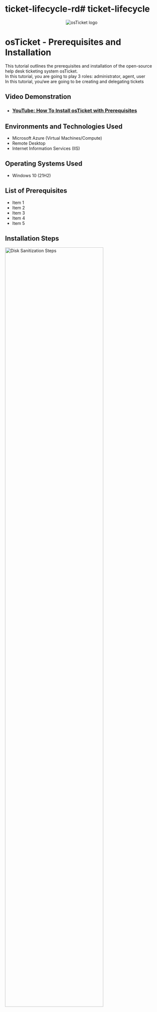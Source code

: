 # ticket-lifecycle-rd# ticket-lifecycle

<p align="center">
<img src="https://i.imgur.com/Clzj7Xs.png" alt="osTicket logo"/>
</p>

<h1>osTicket - Prerequisites and Installation</h1>
This tutorial outlines the prerequisites and installation of the open-source help desk ticketing system osTicket.<br />
In this tutorial, you are going to play 3 roles:  administrator, agent, user <br>
In this tutorial, you/we are going to be creating and delegating tickets <br>

<h2>Video Demonstration</h2>

- ### [YouTube: How To Install osTicket with Prerequisites](https://www.youtube.com)

<h2>Environments and Technologies Used</h2>

- Microsoft Azure (Virtual Machines/Compute)
- Remote Desktop
- Internet Information Services (IIS)

<h2>Operating Systems Used </h2>

- Windows 10</b> (21H2)

<h2>List of Prerequisites</h2>

- Item 1
- Item 2
- Item 3
- Item 4
- Item 5

<h2>Installation Steps</h2>

<p>
<img src="https://i.imgur.com/DJmEXEB.png" height="80%" width="80%" alt="Disk Sanitization Steps"/>
</p>
<p>
<strong> Part 1: Create a Ticket (User) </strong> <br>
&nbsp  Copy this link: http://localhost/osTicket/ <br>
&nbsp  Open a new tab <br>
&nbsp  Paste the link in the url and press Enter key <br>
&nbsp  Click "Open a new Ticket" <br>
&nbsp  Fill in all the boxes with the red star next to it <br>
&nbsp&nbsp&nbsp&nbsp <em>Include screenshot</em> <br>
&nbsp  Click "Create Ticket" <br>
<strong> Part 2: Delegate the ticket (Admin) </strong><br>
&nbsp;  Log in as administrator <br>
&nbsp;&nbsp;&nbsp;&nbsp; Copy and paste this link - http://localhost/osTicket/scp/login.php - in a new tab <br>
&nbsp;&nbsp;&nbsp;&nbsp; Type in your admin's created username and password <br>
&nbsp;&nbsp;&nbsp;&nbsp;&nbsp;&nbsp;&nbsp;&nbsp; Username:Jay <br>
&nbsp;&nbsp;&nbsp;&nbsp;&nbsp;&nbsp;&nbsp;&nbsp; Password: Password1 <br>
&nbsp;   Click ticket <br>
&nbsp;   Click Reassign <br>
&nbsp;&nbsp;&nbsp;&nbsp; <em>Include screenshot</em> <br>
<strong> Part 3: Change the priority level of the ticket </strong> <br>
&nbsp;   Click ticket <br>
&nbsp;   Click "SLA Plan" <br>
&nbsp;   Click Sev-A <br>
&nbsp;   Click "Update" <br>
&nbsp;&nbsp;&nbsp;&nbsp; Include screenshot <br>
<strong> Part 4: Solve the ticket (Agent) </strong> <br>
&nbsp;   Log in as agent
</p>
<br />
<p>

</p>
<p>

</p>


<p>
<img src="https://i.imgur.com/DJmEXEB.png" height="80%" width="80%" alt="Disk Sanitization Steps"/>
</p>
<p>
Lorem ipsum dolor sit amet, consectetur adipiscing elit, sed do eiusmod tempor incididunt ut labore et dolore magna aliqua. Ut enim ad minim veniam, quis nostrud exercitation ullamco laboris nisi ut aliquip ex ea commodo consequat. Duis aute irure dolor in reprehenderit in voluptate velit esse cillum dolore eu fugiat nulla pariatur.
</p>
<br />

<p>
<img src="https://i.imgur.com/DJmEXEB.png" height="80%" width="80%" alt="Disk Sanitization Steps"/>
</p>
<p>
Lorem ipsum dolor sit amet, consectetur adipiscing elit, sed do eiusmod tempor incididunt ut labore et dolore magna aliqua. Ut enim ad minim veniam, quis nostrud exercitation ullamco laboris nisi ut aliquip ex ea commodo consequat. Duis aute irure dolor in reprehenderit in voluptate velit esse cillum dolore eu fugiat nulla pariatur.
</p>
<br />


<img width="960" alt="Ticket LIfecycle - Karen's Complaint" src="https://github.com/jaysixco/ticket-lifecycle/assets/160427311/b80253e6-9fff-4e21-9a45-53b605d68663">
<img width="959" alt="Ticket LIfecycle - Reassign Button" src="https://github.com/jaysixco/ticket-lifecycle/assets/160427311/beeacf9e-dbd6-45dd-a792-345745867684">













